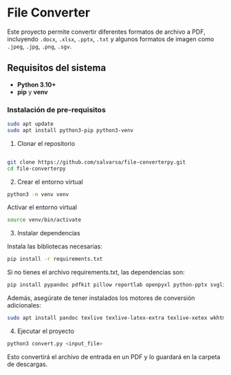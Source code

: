 # File Converter

Este proyecto permite convertir diferentes formatos de archivo a PDF, incluyendo `.docx`, `.xlsx`, `.pptx`, `.txt` y algunos formatos de imagen como `.jpeg`, `.jpg`, `.png`, `.sgv`.

## Requisitos del sistema

- **Python 3.10+**
- **pip** y **venv**

### Instalación de pre-requisitos

```bash
sudo apt update
sudo apt install python3-pip python3-venv
```

1. Clonar el repositorio

```bash

git clone https://github.com/salvarsa/file-converterpy.git
cd file-converterpy
```

2. Crear el entorno virtual


```bash
python3 -m venv venv
```
Activar el entorno virtual

```bash
source venv/bin/activate
```

3. Instalar dependencias

Instala las bibliotecas necesarias:

```bash
pip install -r requirements.txt
```
Si no tienes el archivo requirements.txt, las dependencias son:

```bash
pip install pypandoc pdfkit pillow reportlab openpyxl python-pptx svglib
```

Además, asegúrate de tener instalados los motores de conversión adicionales:

```bash
sudo apt install pandoc texlive texlive-latex-extra texlive-xetex wkhtmltopdf
```
4. Ejecutar el proyecto

```bash
python3 convert.py <input_file>
```
Esto convertirá el archivo de entrada en un PDF y lo guardará en la carpeta de descargas.